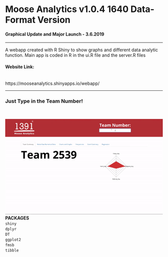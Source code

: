 <h1>Moose Analytics v1.0.4 1640 Data-Format Version</h1>
<h4>Graphical Update and Major Launch - 3.6.2019</h4>
<hr>
A webapp created with R Shiny to show graphs and different data analytic function.
Main app is coded in R in the ui.R file and the server.R files
<br>
<h4>Website Link:</h4> <br>
https://mooseanalytics.shinyapps.io/webapp/
<hr>
<h3>Just Type in the Team Number!</h3><br>

![Alt Text](demo.gif)
<br>
<b>PACKAGES</b><br>
<code>shiny</code><br>
<code>dplyr</code><br>
<code>DT</code><br>
<code>ggplot2</code><br>
<code>fmsb</code><br>
<code>tibble</code><br>



